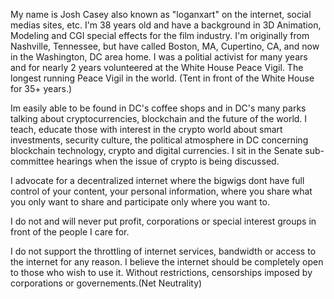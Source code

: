 My name is Josh Casey also known as "loganxart" on the internet, social medias sites, etc. I'm 38 years old and have a background in 3D Animation, Modeling and CGI special effects for the film industry. I'm originally from Nashville, Tennessee, but have called Boston, MA, Cupertino, CA, and now in the Washington, DC area home. I was a politial activist for many years and for nearly 2 years volunteered at the White House Peace Vigil. The longest running Peace Vigil in the world. (Tent in front of the White House for 35+ years.)

Im easily able to be found in DC's coffee shops and in DC's many parks talking about cryptocurrencies, blockchain and the future of the world. I teach, educate those with interest in the crypto world about smart investments, security culture, the political atmosphere in DC concerning blockchain technology, crypto and digital currencies. I sit in the Senate sub-committee hearings when the issue of crypto is being discussed.

I advocate for a decentralized internet where the bigwigs dont have full control of your content, your personal information, where you share what you only want to share and participate only where you want to.

I do not and will never put profit, corporations or special interest groups in front of the people I care for.

I do not support the throttling of internet services, bandwidth or access to the internet for any reason. I believe the internet should be completely open to those who wish to use it. Without restrictions, censorships imposed by corporations or governements.(Net Neutrality)

